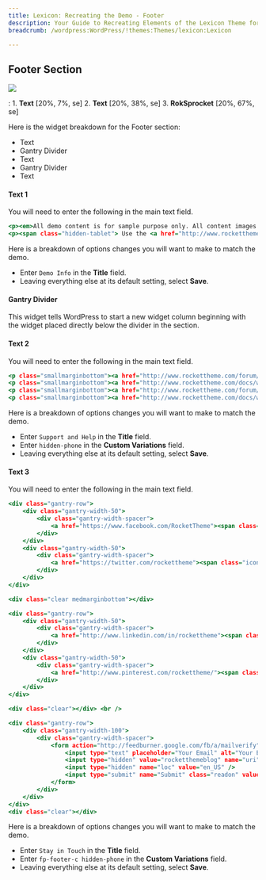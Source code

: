 ```yaml
---
title: Lexicon: Recreating the Demo - Footer
description: Your Guide to Recreating Elements of the Lexicon Theme for WordPress
breadcrumb: /wordpress:WordPress/!themes:Themes/lexicon:Lexicon

---
```


Footer Section
-----

![][demo]

:   1. **Text** [20%, 7%, se]
    2. **Text** [20%, 38%, se]
    3. **RokSprocket** [20%, 67%, se]

Here is the widget breakdown for the Footer section:

* Text
* Gantry Divider
* Text
* Gantry Divider
* Text

#### Text 1

You will need to enter the following in the main text field.

~~~ .html
<p><em>All demo content is for sample purpose only. All content images are freely available from <a href="http://unsplash.com/">Unsplash</a>.</em></p>
<p><span class="hidden-tablet"> Use the <a href="http://www.rockettheme.com/wordpress-themes/lexicon">RocketLauncher</a> to install a demo equivalent onto your site.</span></p>
~~~

Here is a breakdown of options changes you will want to make to match the demo.

* Enter `Demo Info` in the **Title** field.
* Leaving everything else at its default setting, select **Save**.

#### Gantry Divider

This widget tells WordPress to start a new widget column beginning with the widget placed directly below the divider in the section.

#### Text 2

You will need to enter the following in the main text field.

~~~ .html
<p class="smallmarginbottom"><a href="http://www.rockettheme.com/forum/wordpress-theme-lexicon">Post in Forum Community</a></p>
<p class="smallmarginbottom"><a href="http://www.rockettheme.com/docs/wordpress/themes/lexicon">Read Full Documentation</a></p>
<p class="smallmarginbottom"><a href="http://www.rockettheme.com/forum/wordpress-theme-lexicon">Send Support Email</a></p>
<p class="smallmarginbottom"><a href="http://www.rockettheme.com/docs/wordpress/themes/lexicon">Create Premier Ticket</a></p>
~~~

Here is a breakdown of options changes you will want to make to match the demo.

* Enter `Support and Help` in the **Title** field.
* Enter `hidden-phone` in the **Custom Variations** field.
* Leaving everything else at its default setting, select **Save**.

#### Text 3

You will need to enter the following in the main text field.

~~~ .html
<div class="gantry-row">
    <div class="gantry-width-50">
        <div class="gantry-width-spacer">
            <a href="https://www.facebook.com/RocketTheme"><span class="icon-facebook-sign"></span> <span>Facebook</span></a>
        </div>
    </div>
    <div class="gantry-width-50">
        <div class="gantry-width-spacer">
            <a href="https://twitter.com/rockettheme"><span class="icon-twitter-sign"></span> <span>Twitter</span></a>
        </div>
    </div>
</div>

<div class="clear medmarginbottom"></div>

<div class="gantry-row">
    <div class="gantry-width-50">
        <div class="gantry-width-spacer">
            <a href="http://www.linkedin.com/in/rockettheme"><span class="icon-linkedin-sign"></span> <span>LinkedIn</span></a>
        </div>
    </div>
    <div class="gantry-width-50">
        <div class="gantry-width-spacer">
            <a href="http://www.pinterest.com/rockettheme/"><span class="icon-pinterest-sign"></span> <span>Pinterest</span></a>
        </div>
    </div>
</div>

<div class="clear"></div> <br />

<div class="gantry-row">
    <div class="gantry-width-100">
        <div class="gantry-width-spacer">
            <form action="http://feedburner.google.com/fb/a/mailverify" method="post" target="popupwindow" onsubmit="window.open('http://feedburner.google.com/fb/a/mailverify?uri=rocketthemeblog', 'popupwindow', 'scrollbars=yes,width=550,height=520');return true">
                <input type="text" placeholder="Your Email" alt="Your Email" class="inputbox" name="email">
                <input type="hidden" value="rocketthemeblog" name="uri" />
                <input type="hidden" name="loc" value="en_US" />
                <input type="submit" name="Submit" class="readon" value="Join" />
            </form>
        </div>
    </div>
</div>
<div class="clear"></div>       
~~~

Here is a breakdown of options changes you will want to make to match the demo.

* Enter `Stay in Touch` in the **Title** field.
* Enter `fp-footer-c hidden-phone` in the **Custom Variations** field.
* Leaving everything else at its default setting, select **Save**.

[demo]: assets/demo_6.jpeg
[roksprocket]: ../../plugins/roksprocket/
